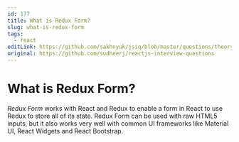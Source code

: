 ```yaml
---
id: 177
title: What is Redux Form?
slug: what-is-redux-form
tags:
  - react
editLink: https://github.com/sakhnyuk/jsiq/blob/master/questions/theory/react/177.md
original: https://github.com/sudheerj/reactjs-interview-questions
---
```


# What is Redux Form?

_Redux Form_ works with React and Redux to enable a form in React to use Redux to store all of its state. Redux Form can be used with raw HTML5 inputs, but it also works very well with common UI frameworks like Material UI, React Widgets and React Bootstrap.